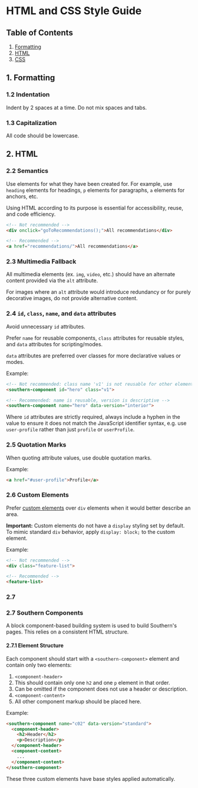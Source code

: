 # HTML and CSS Style Guide

## Table of Contents
1. [Formatting](#1-formatting)
2. [HTML](#2-html)
3. [CSS](#3-css)

## 1. Formatting
### 1.2 Indentation
Indent by 2 spaces at a time. Do not mix spaces and tabs.

### 1.3 Capitalization
All code should be lowercase.

## 2. HTML
### 2.2 Semantics
Use elements for what they have been created for. For example, use `heading` elements for headings, `p` elements for paragraphs, `a` elements for anchors, etc.

Using HTML according to its purpose is essential for accessibility, reuse, and code efficiency.
```html
<!-- Not recommended -->
<div onclick="goToRecommendations();">All recommendations</div>

<!-- Recommended -->
<a href="recommendations/">All recommendations</a>
```

### 2.3 Multimedia Fallback
All multimedia elements (ex. `img`, `video`, etc.) should have an alternate content provided via the `alt` attribute.

For images where an `alt` attribute would introduce redundancy or for purely decorative images, do not provide alternative content.

### 2.4 `id`, `class`, `name`, and `data` attributes
Avoid unnecessary `id` attributes.

Prefer `name` for reusable components, `class` attributes for reusable styles, and `data` attributes for scripting/modes.

`data` attributes are preferred over classes for more declarative values or modes.

Example:
```html
<!-- Not recommended: class name 'v1' is not reusable for other elements and not descriptive -->
<southern-component id="hero" class="v1">

<!-- Recommended: name is reusable, version is descriptive -->
<southern-component name="hero" data-version="interior">
```

Where `id` attributes are strictly required, always include a hyphen in the value to ensure it does not match the JavaScript identifier syntax, e.g. use `user-profile` rather than just `profile` or `userProfile`.

### 2.5 Quotation Marks
When quoting attribute values, use double quotation marks.

Example:
```html
<a href="#user-profile">Profile</a>
```

### 2.6 Custom Elements
Prefer [custom elements](https://developer.mozilla.org/en-US/docs/Web/API/Web_components/Using_custom_elements) over `div` elements when it would better describe an area.

**Important:** Custom elements do not have a `display` styling set by default. To mimic standard `div` behavior, apply `display: block;` to the custom element.

Example:
```html
<!-- Not recommended -->
<div class="feature-list">

<!-- Recommended -->
<feature-list>
```

### 2.7 

### 2.7 Southern Components
A block component-based building system is used to build Southern's pages. This relies on a consistent HTML structure.

#### 2.7.1 Element Structure
Each component should start with a `<southern-component>` element and contain only two elements:
1. `<component-header>`
  1. This should contain only one `h2` and one `p` element in that order.
  2. Can be omitted if the component does not use a header or description.
3. `<component-content>`
  1. All other component markup should be placed here.

Example:
```html
<southern-component name="c02" data-version="standard">
  <component-header>
    <h2>Header</h2>
    <p>Description</p>
  </component-header>
  <component-content>
    ...
  </component-content>
</southern-component>
```
These three custom elements have base styles applied automatically.
